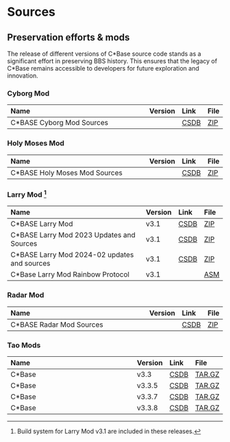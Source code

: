 <style>
    table th:first-of-type {
        width: 100%;
    }
    table th:nth-of-type(2) {
        width: 100%;
    }
    table th:nth-of-type(3) {
        width: 100%;
    }
    table th:nth-of-type(4) {
        width: 100%;
    }
</style>

#  Sources

## Preservation efforts & mods
The release of different versions of C\*Base source code stands as a significant effort in preserving BBS history. This ensures that the legacy of C\*Base remains accessible to developers for future exploration and innovation.

### Cyborg Mod
| Name                           | Version | Link                                       | File                                           |
| :----------------------------- | :------ | :----------------------------------------- | :--------------------------------------------- |
| C\*BASE Cyborg Mod Sources     |         | [CSDB](https://csdb.dk/release/?id=200939) | [ZIP](sources/cyborg/cbase-cyborg-mod-%20sources.zip) |

### Holy Moses Mod
| Name                           | Version | Link                                       | File                                           |
| :----------------------------- | :------ | :----------------------------------------- | :--------------------------------------------- |
| C\*BASE Holy Moses Mod Sources |         | [CSDB](https://csdb.dk/release/?id=200990) | [ZIP](sources/holy-moses/cbase-moses-mod96-sources.zip)   |

### Larry Mod [^1]
| Name                                          | Version | Link                                       | File                                                                    |
| :-------------------------------------------- | :------ | :----------------------------------------- | :---------------------------------------------------------------------- |
| C\*BASE Larry Mod                             | v3.1    | [CSDB](https://csdb.dk/release/?id=212357) | [ZIP](for-commodore64-128/larry-v3.1/cbase-larrymod.zip)                |
| C\*BASE Larry Mod 2023 Updates and Sources    | v3.1    | [CSDB](https://csdb.dk/release/?id=238025) | [ZIP](for-commodore64-128/larry-v3.1/cbaselarmod2023.zip)               |
| C\*BASE Larry Mod 2024-02 updates and sources | v3.1    | [CSDB](https://csdb.dk/release/?id=239293) | [ZIP](for-commodore64-128/larry-v3.1/cbase_larrymod_update_rainbow.zip) |
| C\*Base Larry Mod Rainbow Protocol            | v3.1    |                                            | [ASM](sources/larry/rainbow_protocol_cb.asm)                            |

### Radar Mod
| Name                           | Version | Link                                       | File                                           |
| :----------------------------- | :------ | :----------------------------------------- | :--------------------------------------------- |
| C\*BASE Radar Mod Sources      |         | [CSDB](https://csdb.dk/release/?id=200946) | [ZIP](sources/radar/cbase-radarmod-sources.zip)      |

### Tao Mods
| Name   | Version | Link                                       | File                                            |
| :----- | :------ | :----------------------------------------- | :---------------------------------------------- |
| C*Base | v3.3    | [CSDB](https://csdb.dk/release/?id=45545)  | [TAR.GZ](sources/tao/cbase-3.3.4.tar.gz)        |
| C*Base | v3.3.5  | [CSDB](https://csdb.dk/release/?id=55798)  | [TAR.GZ](sources/tao/cbase-3.3.5.tar.gz)        |
| C*Base | v3.3.7  | [CSDB](https://csdb.dk/release/?id=121416) | [TAR.GZ](sources/tao/cbase-3.3.7-source.tar.gz) |
| C*Base | v3.3.8  | [CSDB](https://csdb.dk/release/?id=150178) | [TAR.GZ](sources/tao/cbase-3.3.8.tar.gz)        |

[^1]: Build system for Larry Mod v3.1 are included in these releases.